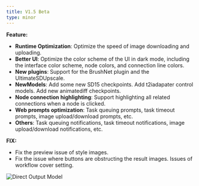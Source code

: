 ```yaml
---
title: V1.5 Beta
type: minor
---
```


**Feature:**
* **Runtime Optimization**: Optimize the speed of image downloading and uploading.
* **Better UI**: Optimize the color scheme of the UI in dark mode, including the interface color scheme, node colors, and connection line colors.
* **New plugins**: Support for the BrushNet plugin and the UltimateSDUpscale.
* **NewModels**: Add some new SD15 checkpoints. Add t2iadapater control models. Add new animatediff checkpoints.
* **Node connection highlighting**: Support highlighting all related connections when a node is clicked.
* **Web prompts optimization**: Task queuing prompts, task timeout prompts, image upload/download prompts, etc.
* **Others**: Task queuing notifications, task timeout notifications, image upload/download notifications, etc.

**FIX:**

* Fix the preview issue of style images.
* Fix the issue where buttons are obstructing the result images.
Issues of workflow cover setting.


<img src="https://magmai-ai.github.io/magmai-doc/doc_images/v1_5_release.jpg" alt="Direct Output Model" width="=70%" />

